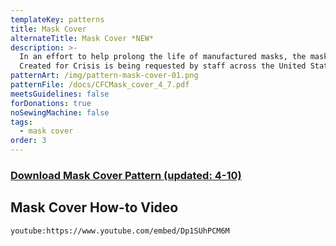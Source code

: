 ```yaml
---
templateKey: patterns
title: Mask Cover
alternateTitle: Mask Cover *NEW*
description: >-
  In an effort to help prolong the life of manufactured masks, the mask cover by
  Created for Crisis is being requested by staff across the United States.
patternArt: /img/pattern-mask-cover-01.png
patternFile: /docs/CFCMask_cover_4_7.pdf
meetsGuidelines: false
forDonations: true
noSewingMachine: false
tags:
  - mask cover
order: 3
---
```


### [Download Mask Cover Pattern (updated: 4-10)](https://masksnow.org/docs/CFCMask_cover_4_7.pdf)

## Mask Cover How-to Video
`youtube:https://www.youtube.com/embed/Dp1SUhPCM6M`
